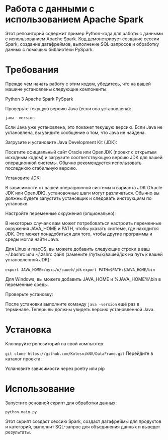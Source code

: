 # Работа с данными с использованием Apache Spark
Этот репозиторий содержит пример Python-кода для работы с данными с использованием Apache Spark. Код демонстрирует создание сессии Spark, создание датафреймов, выполнение SQL-запросов и обработку данных с помощью библиотеки PySpark.

# Требования
Прежде чем начать работу с этим кодом, убедитесь, что на вашей машине установлены следующие компоненты:

Python 3
Apache Spark 
PySpark 

Проверьте текущую версию Java (если она установлена):

```java -version```

Если Java уже установлена, это покажет текущую версию. Если Java не установлена, вы увидите сообщение о том, что Java не найдена.

Загрузите и установите Java Development Kit (JDK):

Посетите официальный сайт Oracle или OpenJDK (проект с открытым исходным кодом) и загрузите соответствующую версию JDK для вашей операционной системы. Обычно рекомендуется использовать последнюю стабильную версию.

Установите JDK:

В зависимости от вашей операционной системы и варианта JDK (Oracle JDK или OpenJDK), установочные шаги могут различаться. Обычно вы должны будете запустить установщик и следовать инструкциям по установке.

Настройте переменные окружения (опционально):

В некоторых случаях вам может потребоваться настроить переменные окружения JAVA_HOME и PATH, чтобы указать системе, где находится JDK. Это может понадобиться для того, чтобы другие программы и среды могли найти Java.

Для Linux и macOS, вы можете добавить следующие строки в ваш ~/.bashrc или ~/.zshrc файл (замените /путь/к/вашей/jdk на путь к вашей установленной JDK):

```export JAVA_HOME=/путь/к/вашей/jdk```
```export PATH=$PATH:$JAVA_HOME/bin```

Для Windows, вы можете добавить JAVA_HOME и %JAVA_HOME%\bin в переменные среды.

Проверьте установку:

После установки выполните команду ```java -version``` ещё раз в терминале. Теперь вы должны увидеть версию установленной Java.
# Установка
Клонируйте репозиторий на свой компьютер:

```git clone https://github.com/KolesnikNV/DataFrame.git```
Перейдите в каталог проекта:

Услановите зависимости через poetry или pip
# Использование
Запустите основной скрипт для обработки данных:

```python main.py```

Этот скрипт создаст сессию Spark, создаст датафреймы для продуктов и категорий, выполнит SQL-запрос для объединения данных и выведет результаты.